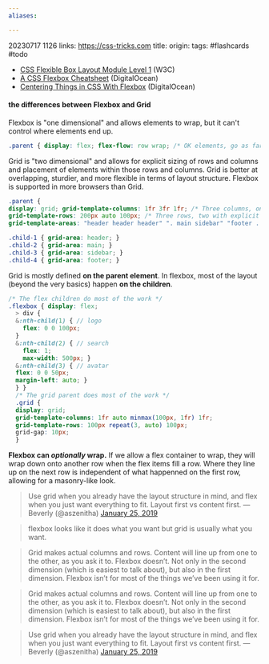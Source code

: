 ```yaml
---
aliases:

---
```

20230717 1126
links: https://css-tricks.com
title:
origin:
tags: #flashcards #todo 



- [CSS Flexible Box Layout Module Level 1](https://www.w3.org/TR/css-flexbox-1/) (W3C)
- [A CSS Flexbox Cheatsheet](https://www.digitalocean.com/community/cheatsheets/css-flexbox?utm_medium=content_acq&utm_source=css-tricks&utm_campaign=&utm_content=awareness_bestsellers) (DigitalOcean)
- [Centering Things in CSS With Flexbox](https://www.digitalocean.com/community/tutorials/css-centering-using-flexbox?utm_medium=content_acq&utm_source=css-tricks&utm_campaign=&utm_content=awareness_bestsellers) (DigitalOcean)


#### the differences between Flexbox and Grid
Flexbox is "one dimensional" and allows elements to wrap, but it can't control where elements end up.    

```css
.parent { display: flex; flex-flow: row wrap; /* OK elements, go as far as you can on one line, then wrap as you see fit */ }
```

Grid is "two dimensional" and allows for explicit sizing of rows and columns and placement of elements within those rows and columns. Grid is better at overlapping, sturdier, and more flexible in terms of layout structure. Flexbox is supported in more browsers than Grid.
```css
.parent { 
display: grid; grid-template-columns: 1fr 3fr 1fr; /* Three columns, one three times as wide as the others */ 
grid-template-rows: 200px auto 100px; /* Three rows, two with explicit widths */ 
grid-template-areas: "header header header" ". main sidebar" "footer . ."; } /* Now, we can explicitly place items in the defined rows and columns. */ 

.child-1 { grid-area: header; } 
.child-2 { grid-area: main; } 
.child-3 { grid-area: sidebar; } 
.child-4 { grid-area: footer; }
```

Grid is mostly defined **on the parent element**. In flexbox, most of the layout (beyond the very basics) happen **on the children**.
```scss
/* The flex children do most of the work */ 
.flexbox { display: flex; 
  > div { 
  &:nth-child(1) { // logo 
    flex: 0 0 100px; 
  } 
  &:nth-child(2) { // search 
    flex: 1;
    max-width: 500px; } 
  &:nth-child(3) { // avatar 
  flex: 0 0 50px; 
  margin-left: auto; } 
  } } 
  /* The grid parent does most of the work */ 
  .grid { 
  display: grid; 
  grid-template-columns: 1fr auto minmax(100px, 1fr) 1fr; 
  grid-template-rows: 100px repeat(3, auto) 100px; 
  grid-gap: 10px; 
  }
```



**Flexbox can _optionally_ **wrap**.** If we allow a flex container to wrap, they will wrap down onto another row when the flex items fill a row. Where they line up on the next row is independent of what happenned on the first row, allowing for a masonry-like look.

>Use grid when you already have the layout structure in mind, and flex when you just want everything to fit. Layout first vs content first.
  — Beverly (@aszenitha) [January 25, 2019](https://twitter.com/aszenitha/status/1088838733086973953?ref_src=twsrc%5Etfw)

>flexbox looks like it does what you want but grid is usually what you want.

>Grid makes actual columns and rows. Content will line up from one to the other, as you ask it to. Flexbox doesn’t. Not only in the second dimension (which is easiest to talk about), but also in the first dimension. Flexbox isn’t for most of the things we’ve been using it for.

>Grid makes actual columns and rows. Content will line up from one to the other, as you ask it to. Flexbox doesn’t. Not only in the second dimension (which is easiest to talk about), but also in the first dimension. Flexbox isn’t for most of the things we’ve been using it for.

>Use grid when you already have the layout structure in mind, and flex when you just want everything to fit. Layout first vs content first.
  — Beverly (@aszenitha) [January 25, 2019](https://twitter.com/aszenitha/status/1088838733086973953?ref_src=twsrc%5Etfw)

